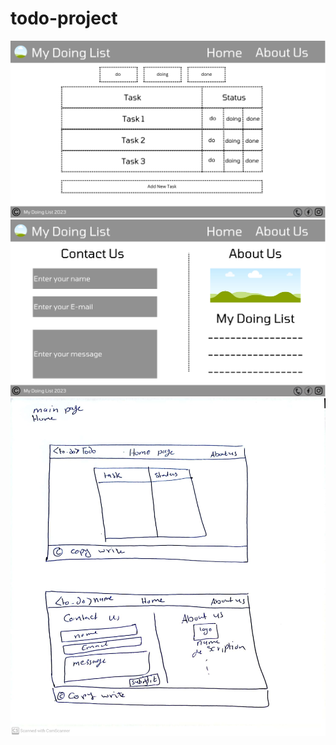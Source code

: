 # todo-project
![wireframe 1](./MyDoingListWireframe/1.png)
![wireframe 2](./MyDoingListWireframe/2.png)
![Sketch 1](./MyDoingListScketch/1.jpeg)
